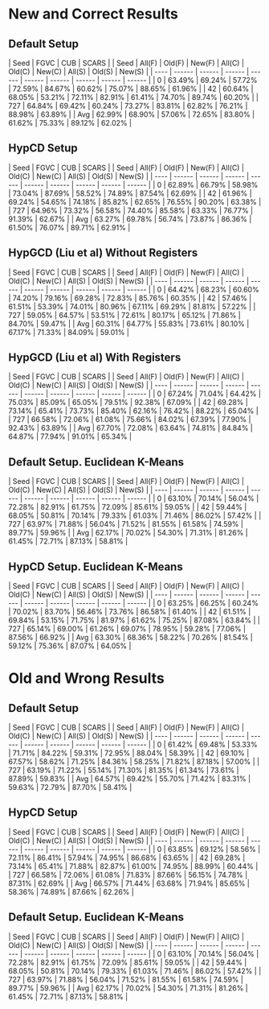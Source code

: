 # New and Correct Results
## Default Setup
| Seed | FGVC                     | CUB                      | SCARS                    |
| Seed | All(F) | Old(F) | New(F) | All(C) | Old(C) | New(C) | All(S) | Old(S) | New(S) |
| ---- | ------ | ------ | ------ | ------ | ------ | ------ | ------ | ------ | ------ |
| 0    | 63.49% | 69.24% | 57.72% | 72.59% | 84.67% | 60.62% | 75.07% | 88.65% | 61.96% |
| 42   | 60.64% | 68.05% | 53.21% | 72.11% | 82.91% | 61.41% | 74.70% | 89.74% | 60.20% |
| 727  | 64.84% | 69.42% | 60.24% | 73.27% | 83.81% | 62.82% | 76.21% | 88.98% | 63.89% |
| Avg  | 62.99% | 68.90% | 57.06% | 72.65% | 83.80% | 61.62% | 75.33% | 89.12% | 62.02% |

## HypCD Setup
| Seed | FGVC                     | CUB                      | SCARS                    |
| Seed | All(F) | Old(F) | New(F) | All(C) | Old(C) | New(C) | All(S) | Old(S) | New(S) |
| ---- | ------ | ------ | ------ | ------ | ------ | ------ | ------ | ------ | ------ |
| 0    | 62.89% | 66.79% | 58.98% | 73.04% | 87.69% | 58.52% | 74.89% | 87.54% | 62.69% |
| 42   | 61.96% | 69.24% | 54.65% | 74.18% | 85.82% | 62.65% | 76.55% | 90.20% | 63.38% |
| 727  | 64.96% | 73.32% | 56.58% | 74.40% | 85.58% | 63.33% | 76.77% | 91.39% | 62.67% |
| Avg  | 63.27% | 69.78% | 56.74% | 73.87% | 86.36% | 61.50% | 76.07% | 89.71% | 62.91% |

## HypGCD (Liu et al) Without Registers
| Seed | FGVC                     | CUB                      | SCARS                    |
| Seed | All(F) | Old(F) | New(F) | All(C) | Old(C) | New(C) | All(S) | Old(S) | New(S) |
| ---- | ------ | ------ | ------ | ------ | ------ | ------ | ------ | ------ | ------ |
| 0    | 64.42% | 68.23% | 60.60% | 74.20% | 79.16% | 69.28% | 72.83% | 85.76% | 60.35% |
| 42   | 57.46% | 61.51% | 53.39% | 74.01% | 80.96% | 67.11% | 69.29% | 81.81% | 57.22% |
| 727  | 59.05% | 64.57% | 53.51% | 72.61% | 80.17% | 65.12% | 71.86% | 84.70% | 59.47% |
| Avg  | 60.31% | 64.77% | 55.83% | 73.61% | 80.10% | 67.17% | 71.33% | 84.09% | 59.01% |

## HypGCD (Liu et al) With Registers
| Seed | FGVC                     | CUB                      | SCARS                    |
| Seed | All(F) | Old(F) | New(F) | All(C) | Old(C) | New(C) | All(S) | Old(S) | New(S) |
| ---- | ------ | ------ | ------ | ------ | ------ | ------ | ------ | ------ | ------ |
| 0    | 67.24% | 71.04% | 64.42% | 75.03% | 85.09% | 65.05% | 79.51% | 92.38% | 67.09% |
| 42   | 69.28% | 73.14% | 65.41% | 73.73% | 85.40% | 62.16% | 76.42% | 88.22% | 65.04% |
| 727  | 66.58% | 72.06% | 61.08% | 75.66% | 84.02% | 67.39% | 77.90% | 92.43% | 63.89% |
| Avg  | 67.70% | 72.08% | 63.64% | 74.81% | 84.84% | 64.87% | 77.94% | 91.01% | 65.34% |

## Default Setup. Euclidean K-Means
| Seed | FGVC                     | CUB                      | SCARS                    |
| Seed | All(F) | Old(F) | New(F) | All(C) | Old(C) | New(C) | All(S) | Old(S) | New(S) |
| ---- | ------ | ------ | ------ | ------ | ------ | ------ | ------ | ------ | ------ |
| 0    | 63.10% | 70.14% | 56.04% | 72.28% | 82.91% | 61.75% | 72.09% | 85.61% | 59.05% |
| 42   | 59.44% | 68.05% | 50.81% | 70.14% | 79.33% | 61.03% | 71.46% | 86.02% | 57.42% |
| 727  | 63.97% | 71.88% | 56.04% | 71.52% | 81.55% | 61.58% | 74.59% | 89.77% | 59.96% |
| Avg  | 62.17% | 70.02% | 54.30% | 71.31% | 81.26% | 61.45% | 72.71% | 87.13% | 58.81% |

## HypCD Setup. Euclidean K-Means
| Seed | FGVC                     | CUB                      | SCARS                    |
| Seed | All(F) | Old(F) | New(F) | All(C) | Old(C) | New(C) | All(S) | Old(S) | New(S) |
| ---- | ------ | ------ | ------ | ------ | ------ | ------ | ------ | ------ | ------ |
| 0    | 63.25% | 66.25% | 60.24% | 70.02% | 83.70% | 56.46% | 73.76% | 86.58% | 61.40% |
| 42   | 61.51% | 69.84% | 53.15% | 71.75% | 81.97% | 61.62% | 75.25% | 87.08% | 63.84% |
| 727  | 65.14% | 69.00% | 61.26% | 69.07% | 78.95% | 59.28% | 77.06% | 87.56% | 66.92% |
| Avg  | 63.30% | 68.36% | 58.22% | 70.26% | 81.54% | 59.12% | 75.36% | 87.07% | 64.05% |


# Old and Wrong Results
## Default Setup
| Seed | FGVC                     | CUB                      | SCARS                    |
| Seed | All(F) | Old(F) | New(F) | All(C) | Old(C) | New(C) | All(S) | Old(S) | New(S) |
| ---- | ------ | ------ | ------ | ------ | ------ | ------ | ------ | ------ | ------ |
| 0    | 61.42% | 69.48% | 53.33% | 71.71% | 84.22% | 59.31% | 72.95% | 88.04% | 58.39% |
| 42   | 69.10% | 67.57% | 58.62% | 71.25% | 84.36% | 58.25% | 71.82% | 87.18% | 57.00% |
| 727  | 63.19% | 71.22% | 55.14% | 71.30% | 81.35% | 61.34% | 73.61% | 87.89% | 59.83% |
| Avg  | 64.57% | 69.42% | 55.70% | 71.42% | 83.31% | 59.63% | 72.79% | 87.70% | 58.41% |

## HypCD Setup
| Seed | FGVC                     | CUB                      | SCARS                    |
| Seed | All(F) | Old(F) | New(F) | All(C) | Old(C) | New(C) | All(S) | Old(S) | New(S) |
| ---- | ------ | ------ | ------ | ------ | ------ | ------ | ------ | ------ | ------ |
| 0    | 63.85% | 69.12% | 58.56% | 72.11% | 86.41% | 57.94% | 74.95% | 86.68% | 63.65% |
| 42   | 69.28% | 73.14% | 65.41% | 71.88% | 82.87% | 61.00% | 74.95% | 88.99% | 60.44% |
| 727  | 66.58% | 72.06% | 61.08% | 71.83% | 87.66% | 56.15% | 74.78% | 87.31% | 62.69% |
| Avg  | 66.57% | 71.44% | 63.68% | 71.94% | 85.65% | 58.36% | 74.89% | 87.66% | 62.26% |

## Default Setup. Euclidean K-Means
| Seed | FGVC                     | CUB                      | SCARS                    |
| Seed | All(F) | Old(F) | New(F) | All(C) | Old(C) | New(C) | All(S) | Old(S) | New(S) |
| ---- | ------ | ------ | ------ | ------ | ------ | ------ | ------ | ------ | ------ |
| 0    | 63.10% | 70.14% | 56.04% | 72.28% | 82.91% | 61.75% | 72.09% | 85.61% | 59.05% |
| 42   | 59.44% | 68.05% | 50.81% | 70.14% | 79.33% | 61.03% | 71.46% | 86.02% | 57.42% |
| 727  | 63.97% | 71.88% | 56.04% | 71.52% | 81.55% | 61.58% | 74.59% | 89.77% | 59.96% |
| Avg  | 62.17% | 70.02% | 54.30% | 71.31% | 81.26% | 61.45% | 72.71% | 87.13% | 58.81% |
